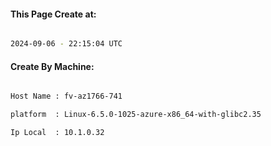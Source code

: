 
   
#### This Page Create at:

```bash

2024-09-06 - 22:15:04 UTC

```

#### Create By Machine:

```bash

Host Name : fv-az1766-741

platform  : Linux-6.5.0-1025-azure-x86_64-with-glibc2.35

Ip Local  : 10.1.0.32

```

